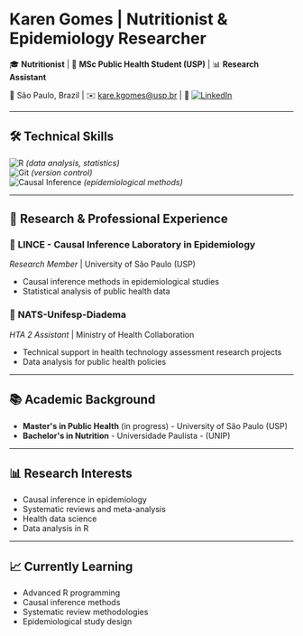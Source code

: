 # Karen Gomes | Nutritionist & Epidemiology Researcher

🎓 **Nutritionist** | 🎯 **MSc Public Health Student (USP)** | 📊 **Research Assistant**  

📍 São Paulo, Brazil | ✉️ kare.kgomes@usp.br | 🔗 [![LinkedIn](https://img.shields.io/badge/-LinkedIn-0077B5?logo=linkedin&logoColor=white)]([seu-linkedin])

---

## 🛠 Technical Skills  
![R](https://img.shields.io/badge/-R-276DC3?logo=r&logoColor=white) *(data analysis, statistics)*    
![Git](https://img.shields.io/badge/-Git-F05032?logo=git&logoColor=white) *(version control)*  
![Causal Inference](https://img.shields.io/badge/-Causal%20Inference-FF6B6B) *(epidemiological methods)*

---

## 🔬 Research & Professional Experience

### 🏫 **LINCE - Causal Inference Laboratory in Epidemiology**  
*Research Member* | University of São Paulo (USP)  
- Causal inference methods in epidemiological studies
- Statistical analysis of public health data

### 🏥 **NATS-Unifesp-Diadema**  
*HTA 2 Assistant* | Ministry of Health Collaboration  
- Technical support in health technology assessment research projects
- Data analysis for public health policies

---

## 📚 Academic Background  
- **Master's in Public Health** (in progress) - University of São Paulo (USP)  
- **Bachelor's in Nutrition** - Universidade Paulista - (UNIP)

---

## 📊 Research Interests  
- Causal inference in epidemiology  
- Systematic reviews and meta-analysis  
- Health data science
- Data analysis in R

---

## 📈 Currently Learning  
- Advanced R programming  
- Causal inference methods  
- Systematic review methodologies  
- Epidemiological study design
